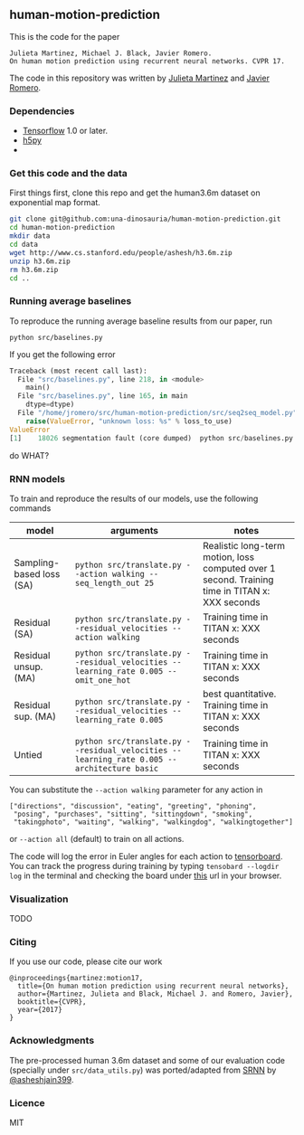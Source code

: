 
## human-motion-prediction

This is the code for the paper

```
Julieta Martinez, Michael J. Black, Javier Romero.
On human motion prediction using recurrent neural networks. CVPR 17.
```

The code in this repository was written by [Julieta Martinez](https://github.com/una-dinosauria/) and [Javier Romero](https://github.com/libicocco/).

### Dependencies

* [Tensorflow](https://github.com/tensorflow/tensorflow/) 1.0 or later.
* [h5py](https://github.com/h5py/h5py)
* 

### Get this code and the data

First things first, clone this repo and get the human3.6m dataset on exponential map format.

```bash
git clone git@github.com:una-dinosauria/human-motion-prediction.git
cd human-motion-prediction
mkdir data
cd data
wget http://www.cs.stanford.edu/people/ashesh/h3.6m.zip
unzip h3.6m.zip
rm h3.6m.zip
cd ..
```

### Running average baselines

To reproduce the running average baseline results from our paper, run

`python src/baselines.py`

If you get the following error

``` python
Traceback (most recent call last):
  File "src/baselines.py", line 218, in <module>
    main()
  File "src/baselines.py", line 165, in main
    dtype=dtype)
  File "/home/jromero/src/human-motion-prediction/src/seq2seq_model.py", line 135, in __init__
    raise(ValueError, "unknown loss: %s" % loss_to_use)
ValueError
[1]    18026 segmentation fault (core dumped)  python src/baselines.py
```

do WHAT?

### RNN models

To train and reproduce the results of our models, use the following commands

| model      | arguments | notes |
| ---        | ---       | ---   |
| Sampling-based loss (SA) | `python src/translate.py --action walking --seq_length_out 25` | Realistic long-term motion, loss computed over 1 second. Training time in TITAN x: XXX seconds|
| Residual (SA)            | `python src/translate.py --residual_velocities --action walking` |  Training time in TITAN x: XXX seconds|
| Residual unsup. (MA)     | `python src/translate.py --residual_velocities --learning_rate 0.005 --omit_one_hot` |  Training time in TITAN x: XXX seconds|
| Residual sup. (MA)       | `python src/translate.py --residual_velocities --learning_rate 0.005` | best quantitative. Training time in TITAN x: XXX seconds|
| Untied       | `python src/translate.py --residual_velocities --learning_rate 0.005 --architecture basic` |  Training time in TITAN x: XXX seconds|


You can substitute the `--action walking` parameter for any action in

```
["directions", "discussion", "eating", "greeting", "phoning",
 "posing", "purchases", "sitting", "sittingdown", "smoking",
 "takingphoto", "waiting", "walking", "walkingdog", "walkingtogether"]
```

or `--action all` (default) to train on all actions.

The code will log the error in Euler angles for each action to [tensorboard](https://www.tensorflow.org/get_started/summaries_and_tensorboard). You can track the progress during training by typing `tensobard --logdir log` in the terminal and checking the board under [this](http://127.0.1.1:6006/) url in your browser.

### Visualization

TODO

### Citing

If you use our code, please cite our work

```
@inproceedings{martinez:motion17,
  title={On human motion prediction using recurrent neural networks},
  author={Martinez, Julieta and Black, Michael J. and Romero, Javier},
  booktitle={CVPR},
  year={2017}
}
```

### Acknowledgments

The pre-processed human 3.6m dataset and some of our evaluation code (specially under `src/data_utils.py`) was ported/adapted from [SRNN](https://github.com/asheshjain399/RNNexp/tree/srnn/structural_rnn) by [@asheshjain399](https://github.com/asheshjain399).

### Licence
MIT
